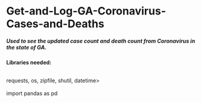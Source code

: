 <h1>Get-and-Log-GA-Coronavirus-Cases-and-Deaths</h1>
<h5>Used to see the updated case count and death count from Coronavirus in the state of GA.</h5> 


<p><strong>Libraries needed:</strong></p>
<br>requests, os, zipfile, shutil, datetime></br>
<br>import pandas as pd</br>
